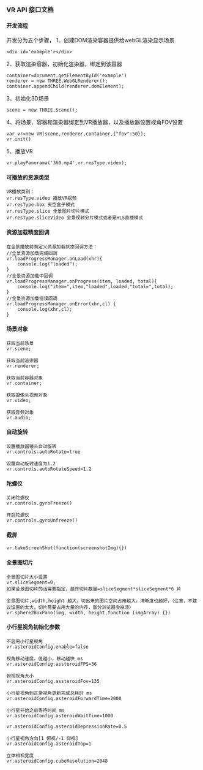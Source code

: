 ### VR API 接口文档 

#### 开发流程

开发分为五个步骤，
1、创建DOM渲染容器提供给webGL渲染显示场景

    <div id='example'></div>

2、获取渲染容器，初始化渲染器，绑定到该容器

    container=document.getElementById('example')
    renderer = new THREE.WebGLRenderer();
    container.appendChild(renderer.domElement);

3、初始化3D场景

    scene = new THREE.Scene();

4、将场景、容器和渲染器绑定到VR播放器，以及播放器设置视角FOV设置

    var vr=new VR(scene,renderer,container,{"fov":50});
    vr.init()

5、播放VR

    vr.playPanorama('360.mp4',vr.resType.video);


#### 可播放的资源类型

    VR播放类别：
    vr.resType.video 播放VR视频
    vr.resType.box 天空盒子模式
    vr.resType.slice 全景图片切片模式
    vr.resType.sliceVideo 全景视频分片模式或者是HLS直播模式

#### 资源加载精度回调

    在全景播放前面定义资源加载状态回调方法：
    //全景资源加载完成回调
    vr.loadProgressManager.onLoad(xhr){
        console.log("loaded");
    }
    //全景资源加载中回调
    vr.loadProgressManager.onProgress(item, loaded, total){
        console.log("item=",item,"loaded",loaded,"total=",total);
    }
    //全景资源加载错误回调
    vr.loadProgressManager.onError(xhr,cl) {
        console.log(xhr,cl);
    }

#### 场景对象

    获取当前场景
    vr.scene;
    
    获取当前渲染器
    vr.renderer;
    
    获取当前容器对象
    vr.container;
    
    获取摄像头视频对象
    vr.video;
    
    获取音频对象
    vr.audio;
    
#### 自动旋转

    设置播放器镜头自动旋转
    vr.controls.autoRotate=true

    设置自动旋转速度为1.2
    vr.controls.autoRotateSpeed=1.2

#### 陀螺仪

    关闭陀螺仪
    vr.controls.gyroFreeze()

    开启陀螺仪
    vr.controls.gyroUnfreeze()

#### 截屏

    vr.takeScreenShot(function(screenshotImg){})

#### 全景图切片

    全景图切片大小设置
    vr.sliceSegment=0; 
    如果全景图切片的话需要指定，最终切片数量=sliceSegment*sliceSegment*6 片

    全景图切片,width,height 越大，切出来的图片空间占用越大，清晰度也越好，（注意，不建议设置的太大，切片需要占用大量的内存，部分浏览器会崩溃）
    vr.sphere2BoxPano(img, width, height,function (imgArray) {})
    
#### 小行星视角初始化参数

    不启用小行星视角
    vr.asteroidConfig.enable=false

    视角移动速度，值越小，移动越快 ms
    vr.asteroidConfig.assteroidFPS=36

    俯视视角大小
    vr.asteroidConfig.assteroidFov=135

    小行星视角到正常视角更新完成总耗时 ms
    vr.asteroidConfig.asteroidForwardTime=2000

    小行星开始之前等待时间 ms
    vr.asteroidConfig.asteroidWaitTime=1000

    vr.asteroidConfig.asteroidDepressionRate=0.5
    
    小行星视角方向[1 俯视/-1 仰视]
    vr.asteroidConfig.asteroidTop=1
    
    立体相机宽度
    vr.asteroidConfig.cubeResolution=2048